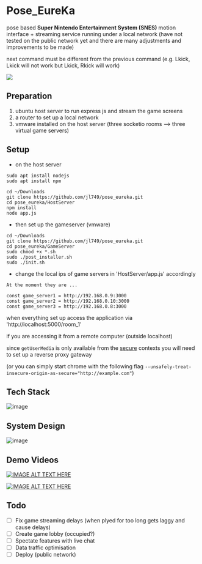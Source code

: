 # Pose_EureKa
pose based **Super Nintendo Entertainment System (SNES)** motion interface + streaming service running under a local network
(have not tested on the public network yet and there are many adjustments and improvements to be made)


next command must be different from the previous command  (e.g. Lkick, Lkick will not work but Lkick, Rkick will work)


![](https://github.com/jl749/Pose_EureKa/blob/master/1v1_demo.gif)


## Preparation
1) ubuntu host server to run express js and stream the game screens
2) a router to set up a local network
3) vmware installed on the host server (three socketio rooms --> three virtual game servers)

## Setup
* on the host server
```
sudo apt install nodejs
sudo apt install npm

cd ~/Downloads
git clone https://github.com/jl749/pose_eureka.git
cd pose_eureka/HostServer
npm install
node app.js
```

* then set up the gameserver (vmware)
```
cd ~/Downloads
git clone https://github.com/jl749/pose_eureka.git
cd pose_eureka/GameServer
sudo chmod +x *.sh
sudo ./post_installer.sh
sudo ./init.sh
```

* change the local ips of game servers in 'HostServer/app.js' accordingly
```
At the moment they are ...

const game_server1 = http://192.168.0.9:3000
const game_server2 = http://192.168.0.10:3000
const game_server3 = http://192.168.0.8:3000
```
when everything set up access the application via 'http://localhost:5000/room_1'

if you are accessing it from a remote computer (outside localhost) </br>

since `getUserMedia` is only available from the [secure](https://w3c.github.io/webappsec-secure-contexts/) contexts
you will need to set up a reverse proxy gateway



(or you can simply start chrome with the following flag `--unsafely-treat-insecure-origin-as-secure="http://example.com"`)


## Tech Stack
![image](https://user-images.githubusercontent.com/67103130/144164890-887b67c1-c97d-48f4-a72b-ea5118e73a4c.png)


## System Design
![image](https://user-images.githubusercontent.com/67103130/144165024-fb36e7f2-ceb9-411d-8dd5-8896c0956f41.png)


## Demo Videos
[![IMAGE ALT TEXT HERE](https://img.youtube.com/vi/nO7Ca_bAdnE/0.jpg)](https://youtu.be/nO7Ca_bAdnE)

[![IMAGE ALT TEXT HERE](https://img.youtube.com/vi/4Jr04ehmgc0/0.jpg)](https://youtu.be/4Jr04ehmgc0)


## Todo
- [ ] Fix game streaming delays (when plyed for too long gets laggy and cause delays)
- [ ] Create game lobby (occupied?)
- [ ] Spectate features with live chat
- [ ] Data traffic optimisation
- [ ] Deploy (public network)
